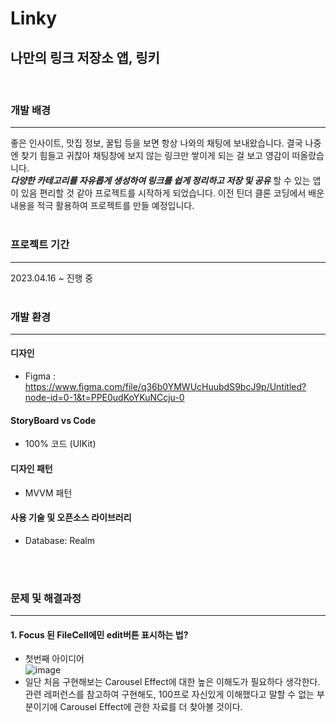 # Linky
나만의 링크 저장소 앱, 링키
---
<br>

### 개발 배경
---
좋은 인사이트, 맛집 정보, 꿀팁 등을 보면 항상 나와의 채팅에 보내왔습니다. 결국 나중엔 찾기 힘들고 귀찮아 채팅창에 보지 않는 링크만 쌓이게 되는 걸 보고 영감이 떠올랐습니다. <br>
***다양한 카테고리를 자유롭게 생성하여 링크를 쉽게 정리하고 저장 및 공유*** 할 수 있는 앱이 있음 편리할 것 같아 프로젝트를 시작하게 되었습니다. 이전 틴더 클론 코딩에서 배운 내용을 적극 활용하여 프로젝트를 만들 예정입니다.
<br>
<br>

### 프로젝트 기간
---
2023.04.16 ~ 진행 중
<br>
<br>

### 개발 환경
---
#### 디자인
* Figma : https://www.figma.com/file/q36b0YMWUcHuubdS9bcJ9p/Untitled?node-id=0-1&t=PPE0udKoYKuNCcju-0 
#### StoryBoard vs Code
* 100% 코드 (UIKit)
#### 디자인 패턴
* MVVM 패턴
#### 사용 기술 및 오픈소스 라이브러리
* Database: Realm 
<br>
<br>

### 문제 및 해결과정
---
#### 1. Focus 된 FileCell에민 edit버튼 표시하는 법?
* 첫번째 아이디어 <br>
![image](https://user-images.githubusercontent.com/126672733/232680947-539d2f4e-7712-4ea9-81ab-0e63b1d09b3f.png)
* 일단 처음 구현해보는 Carousel Effect에 대한 높은 이해도가 필요하다 생각한다. 관련 레퍼런스를 참고하여 구현해도, 100프로 자신있게 이해했다고 말할 수 없는 부분이기에 Carousel Effect에 관한 자료를 더 찾아볼 것이다.


